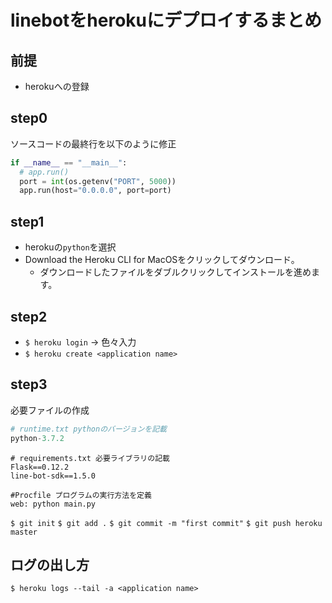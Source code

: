 # linebotをherokuにデプロイするまとめ
## 前提
- herokuへの登録

## step0
ソースコードの最終行を以下のように修正

```python
if __name__ == "__main__":
  # app.run()
  port = int(os.getenv("PORT", 5000))
  app.run(host="0.0.0.0", port=port)
```

## step1
- herokuの`python`を選択
- Download the Heroku CLI for MacOSをクリックしてダウンロード。
  - ダウンロードしたファイルをダブルクリックしてインストールを進めます。

## step2
- `$ heroku login`
    -> 色々入力
- `$ heroku create <application name>`

## step3
必要ファイルの作成
```python
# runtime.txt pythonのバージョンを記載
python-3.7.2
```

```
# requirements.txt 必要ライブラリの記載
Flask==0.12.2
line-bot-sdk==1.5.0
```

```
#Procfile プログラムの実行方法を定義
web: python main.py
```

`$ git init`
`$ git add .`
`$ git commit -m "first commit"`
`$ git push heroku master`

## ログの出し方
`$ heroku logs --tail -a <application name>`
